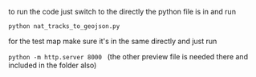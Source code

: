 to run the code just switch to the directly the python file is in and run 

```python nat_tracks_to_geojson.py```

for the test map make sure it's in the same directly and just run 

```python -m http.server 8000 ```
(the other preview file is needed there and included in the folder also)